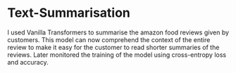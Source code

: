 # Text-Summarisation
I used Vanilla Transformers to summarise the amazon food reviews given by customers. This model can now comprehend the context of the entire review to make it easy for the customer to read shorter summaries of the reviews. Later monitored the training of the model using cross-entropy loss and accuracy. 

